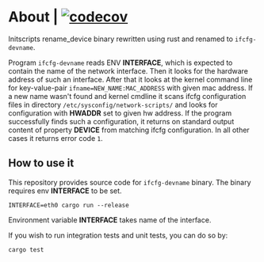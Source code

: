 # About | [![codecov](https://codecov.io/gh/jamacku/rename-rusty-device/branch/main/graph/badge.svg?token=4R3FR4RVH4)](https://codecov.io/gh/jamacku/rename-rusty-device)

Initscripts rename_device binary rewritten using rust and renamed to ``ifcfg-devname``.

Program ``ifcfg-devname`` reads ENV **INTERFACE**, which is expected to contain the name of the network interface. Then it looks for the hardware address of such an interface. After that it looks at the kernel command line for key-value-pair ``ifname=NEW_NAME:MAC_ADDRESS`` with given mac address. If a new name wasn't found and kernel cmdline it scans ifcfg configuration files in directory ``/etc/sysconfig/network-scripts/`` and looks for configuration with **HWADDR** set to given hw address. If the program successfully finds such a configuration, it returns on standard output content of property **DEVICE** from matching ifcfg configuration. In all other cases it returns error code ``1``.

## How to use it

This repository provides source code for ``ifcfg-devname`` binary. The binary requires env **INTERFACE** to be set.

```
INTERFACE=eth0 cargo run --release
```

Environment variable **INTERFACE** takes name of the interface.

If you wish to run integration tests and unit tests, you can do so by:

```
cargo test
```
